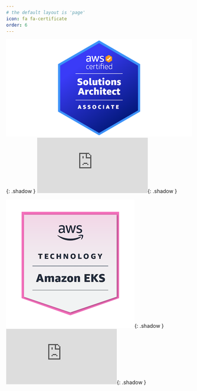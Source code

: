 ```yaml
---
# the default layout is 'page'
icon: fa fa-certificate
order: 6
---
```

<script defer data-domain="senad-d.github.io" src="https://plus.seki.pro/js/script.js"></script>

![](https://github.com/senad-d/senad-d.github.io/blob/d57763196443ec16097c9224c1bcf9e544875de0/_media/cert/badge2.png?raw=true){: .shadow }
![](https://github.com/senad-d/senad-d.github.io/blob/main/_media/cert/AWSCertifiedSolutionsArchitect-Associatecertificate.pdf?raw=true){: .shadow }

![](https://github.com/senad-d/senad-d.github.io/blob/d57763196443ec16097c9224c1bcf9e544875de0/_media/cert/aws-knowledge-amazon-eks.png?raw=true){: .shadow }
![](https://github.com/senad-d/senad-d.github.io/blob/main/_media/cert/AmazonEKSKnowledgeBadgeAssessment.pdf.pdf?raw=true){: .shadow }

